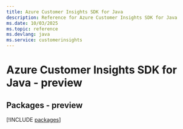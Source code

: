 ```yaml
---
title: Azure Customer Insights SDK for Java
description: Reference for Azure Customer Insights SDK for Java
ms.date: 10/03/2025
ms.topic: reference
ms.devlang: java
ms.service: customerinsights
---
```

# Azure Customer Insights SDK for Java - preview
## Packages - preview
[!INCLUDE [packages](customer-insights-index.md)]
